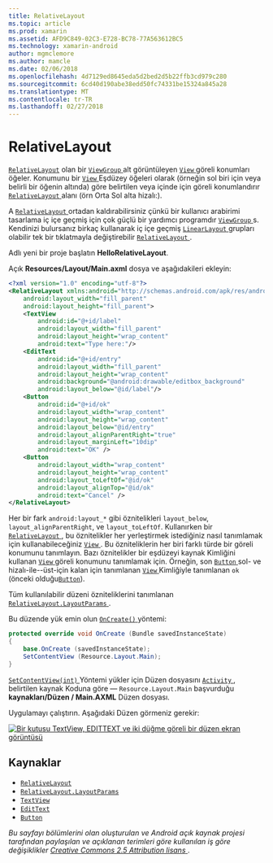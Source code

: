 ```yaml
---
title: RelativeLayout
ms.topic: article
ms.prod: xamarin
ms.assetid: AFD9C849-02C3-E728-BC78-77A563612BC5
ms.technology: xamarin-android
author: mgmclemore
ms.author: mamcle
ms.date: 02/06/2018
ms.openlocfilehash: 4d7129ed8645eda5d2bed2d5b22ffb3cd979c280
ms.sourcegitcommit: 6cd40d190abe38edd50fc74331be15324a845a28
ms.translationtype: MT
ms.contentlocale: tr-TR
ms.lasthandoff: 02/27/2018
---
```

# <a name="relativelayout"></a>RelativeLayout

[`RelativeLayout`](https://developer.xamarin.com/api/type/Android.Widget.RelativeLayout/) olan bir [ `ViewGroup` ](https://developer.xamarin.com/api/type/Android.Views.ViewGroup/) alt görüntüleyen [ `View` ](https://developer.xamarin.com/api/type/Android.Views.View/) göreli konumları öğeler. Konumunu bir [ `View` ](https://developer.xamarin.com/api/type/Android.Views.View/) Eşdüzey öğeleri olarak (örneğin sol biri için veya belirli bir öğenin altında) göre belirtilen veya içinde için göreli konumlandırır [ `RelativeLayout` ](https://developer.xamarin.com/api/type/Android.Widget.RelativeLayout/) alanı (örn Orta Sol alta hizalı:).

A [ `RelativeLayout` ](https://developer.xamarin.com/api/type/Android.Widget.RelativeLayout/) ortadan kaldırabilirsiniz çünkü bir kullanıcı arabirimi tasarlama iç içe geçmiş için çok güçlü bir yardımcı programdır [ `ViewGroup` ](https://developer.xamarin.com/api/type/Android.Views.ViewGroup/)s. Kendinizi bulursanız birkaç kullanarak iç içe geçmiş [ `LinearLayout` ](https://developer.xamarin.com/api/type/Android.Widget.LinearLayout/) grupları olabilir tek bir tıklatmayla değiştirebilir [ `RelativeLayout` ](https://developer.xamarin.com/api/type/Android.Widget.RelativeLayout/).

Adlı yeni bir proje başlatın **HelloRelativeLayout**.

Açık **Resources/Layout/Main.axml** dosya ve aşağıdakileri ekleyin:

```xml
<?xml version="1.0" encoding="utf-8"?>
<RelativeLayout xmlns:android="http://schemas.android.com/apk/res/android"
    android:layout_width="fill_parent"
    android:layout_height="fill_parent">
    <TextView
        android:id="@+id/label"
        android:layout_width="fill_parent"
        android:layout_height="wrap_content"
        android:text="Type here:"/>
    <EditText
        android:id="@+id/entry"
        android:layout_width="fill_parent"
        android:layout_height="wrap_content"
        android:background="@android:drawable/editbox_background"
        android:layout_below="@id/label"/>
    <Button
        android:id="@+id/ok"
        android:layout_width="wrap_content"
        android:layout_height="wrap_content"
        android:layout_below="@id/entry"
        android:layout_alignParentRight="true"
        android:layout_marginLeft="10dip"
        android:text="OK" />
    <Button
        android:layout_width="wrap_content"
        android:layout_height="wrap_content"
        android:layout_toLeftOf="@id/ok"
        android:layout_alignTop="@id/ok"
        android:text="Cancel" />
</RelativeLayout>
```

Her bir fark `android:layout_*` gibi öznitelikleri `layout_below`, `layout_alignParentRight`, ve `layout_toLeftOf`.
Kullanırken bir [ `RelativeLayout` ](https://developer.xamarin.com/api/type/Android.Widget.RelativeLayout/), bu öznitelikler her yerleştirmek istediğiniz nasıl tanımlamak için kullanabileceğiniz [ `View` ](https://developer.xamarin.com/api/type/Android.Views.View/). Bu özniteliklerin her biri farklı türde bir göreli konumunu tanımlayın. Bazı öznitelikler bir eşdüzeyi kaynak Kimliğini kullanan [ `View` ](https://developer.xamarin.com/api/type/Android.Views.View/) göreli konumunu tanımlamak için. Örneğin, son [ `Button` ](https://developer.xamarin.com/api/type/Android.Widget.Button/) sol- ve hizalı-ile--üst-için kalan için tanımlanan [ `View` ](https://developer.xamarin.com/api/type/Android.Views.View/) Kimliğiyle tanımlanan `ok` (önceki olduğu[`Button`](https://developer.xamarin.com/api/type/Android.Widget.Button/)).

Tüm kullanılabilir düzeni özniteliklerini tanımlanan [ `RelativeLayout.LayoutParams` ](https://developer.xamarin.com/api/type/Android.Widget.RelativeLayout+LayoutParams/).

Bu düzende yük emin olun [ `OnCreate()` ](https://developer.xamarin.com/api/member/Android.App.Activity.OnCreate/p/Android.OS.Bundle/) yöntemi:

```csharp
protected override void OnCreate (Bundle savedInstanceState)
{
    base.OnCreate (savedInstanceState);
    SetContentView (Resource.Layout.Main);
}
```

[ `SetContentView(int)` ](https://developer.xamarin.com/api/member/Android.App.Activity.SetContentView/p/System.Int32/) Yöntemi yükler için Düzen dosyasını [ `Activity` ](https://developer.xamarin.com/api/type/Android.App.Activity/), belirtilen kaynak Koduna göre &mdash; `Resource.Layout.Main` başvurduğu **kaynakları/Düzen / Main.AXML** Düzen dosyası.

Uygulamayı çalıştırın. Aşağıdaki Düzen görmeniz gerekir:

[![Bir kutusu TextView, EDITTEXT ve iki düğme göreli bir düzen ekran görüntüsü](relative-layout-images/helloviews2.png)](relative-layout-images/helloviews2.png)

<a name="Resources" />

## <a name="resources"></a>Kaynaklar

-   [`RelativeLayout`](https://developer.xamarin.com/api/type/Android.Widget.RelativeLayout/)
-   [`RelativeLayout.LayoutParams`](https://developer.xamarin.com/api/type/Android.Widget.RelativeLayout+LayoutParams/)
-   [`TextView`](https://developer.xamarin.com/api/type/Android.Widget.TextView/)
-   [`EditText`](https://developer.xamarin.com/api/type/Android.Widget.EditText/)
-   [`Button`](https://developer.xamarin.com/api/type/Android.Widget.Button/)


*Bu sayfayı bölümlerini olan oluşturulan ve Android açık kaynak projesi tarafından paylaşılan ve açıklanan terimleri göre kullanılan iş göre değişiklikler*
[*Creative Commons 2.5 Attribution lisans* ](http://creativecommons.org/licenses/by/2.5/).
